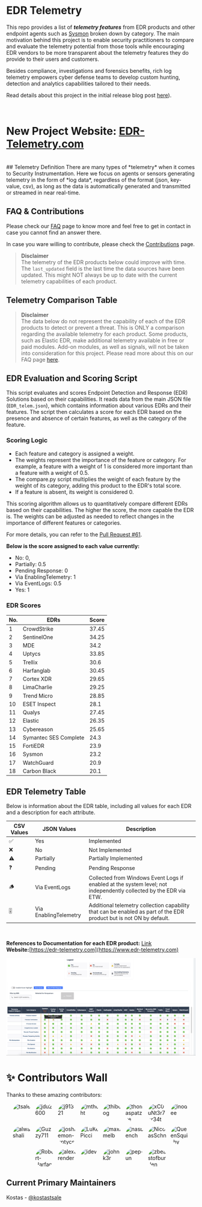 # EDR Telemetry

This repo provides a list of _**telemetry features**_ from EDR products and other endpoint agents such as [Sysmon](https://learn.microsoft.com/en-us/sysinternals/downloads/sysmon) broken down by category. The main motivation behind this project is to enable security practitioners to compare and evaluate the telemetry potential from those tools while encouraging EDR vendors to be more transparent about the telemetry features they do provide to their users and customers.

Besides compliance, investigations and forensics benefits, rich log telemetry empowers cyber defense teams to develop custom hunting, detection and analytics capabilities tailored to their needs.

Read details about this project in the initial release blog post [here](https://detect.fyi/edr-telemetry-project-a-comprehensive-comparison-d5ed1745384b?sk=b5aade1de1afbabf687620a12aa7a581)). 

<br>

# New Project Website: [**EDR-Telemetry.com**](https://www.edr-telemetry.com)
<br>
## Telemetry Definition
There are many types of *telemetry* when it comes to Security Instrumentation. Here we focus on agents or sensors generating telemetry in the form of *log data*, regardless of the format (json, key-value, csv), as long as the data is automatically generated and transmitted or streamed in near real-time.

## FAQ & Contributions

Please check our [FAQ](https://github.com/tsale/EDR-Telemetry/wiki/FAQ) page to know more and feel free to get in contact in case you cannot find an answer there.

In case you ware willing to contribute, please check the [Contributions](https://github.com/tsale/EDR-Telemetry/wiki#contribution-guidelines) page.

>**Disclaimer**\
The telemetry of the EDR products below could improve with time. The `last_updated` field is the last time the data sources have been updated. This might NOT always be up to date with the current telemetry capabilities of each product.
>

Telemetry Comparison Table
-----------------------------------

>**Disclaimer**\
The data below do not represent the capability of each of the EDR products to detect or prevent a threat. This is ONLY a comparison regarding the available telemetry for each product. Some products, such as Elastic EDR, make additional telemetry available in free or paid modules. Add-on modules, as well as signals, will not be taken into consideration for this project. Please read more about this on our FAQ page [here](https://github.com/tsale/EDR-Telemetry/wiki/FAQ#7-what-is-the-scope-of-the-telemetry-comparison-table-for-edr-products).

<be>

## EDR Evaluation and Scoring Script

This script evaluates and scores Endpoint Detection and Response (EDR) Solutions based on their capabilities. It reads data from the main JSON file (`EDR_telem.json`), which contains information about various EDRs and their features. The script then calculates a score for each EDR based on the presence and absence of certain features, as well as the category of the feature.

### Scoring Logic
- Each feature and category is assigned a weight.
- The weights represent the importance of the feature or category. For example, a feature with a weight of 1 is considered more important than a feature with a weight of 0.5.
- The compare.py script multiplies the weight of each feature by the weight of its category, adding this product to the EDR's total score.
- If a feature is absent, its weight is considered 0.

This scoring algorithm allows us to quantitatively compare different EDRs based on their capabilities. The higher the score, the more capable the EDR is. The weights can be adjusted as needed to reflect changes in the importance of different features or categories.

For more details, you can refer to the [Pull Request #61](https://github.com/tsale/EDR-Telemetry/pull/61).

**Below is the score assigned to each value currently:**

- No: 0,
- Partially: 0.5
- Pending Response: 0
- Via EnablingTelemetry: 1
- Via EventLogs: 0.5
- Yes: 1

### EDR Scores

| **No.** | **EDRs**              | **Score** |
|---------|-----------------------|-----------|
| 1       | CrowdStrike                 | 37.45       |
| 2       | SentinelOne                 | 34.25       |
| 3       | MDE                 | 34.2       |
| 4       | Uptycs                 | 33.85       |
| 5       | Trellix                 | 30.6       |
| 6       | Harfanglab                 | 30.45       |
| 7       | Cortex XDR                 | 29.65       |
| 8       | LimaCharlie                 | 29.25       |
| 9       | Trend Micro                 | 28.85       |
| 10       | ESET Inspect                 | 28.1       |
| 11       | Qualys                 | 27.45       |
| 12       | Elastic                 | 26.35       |
| 13       | Cybereason                 | 25.65       |
| 14       | Symantec SES Complete                 | 24.3       |
| 15       | FortiEDR                 | 23.9       |
| 16       | Sysmon                 | 23.2       |
| 17       | WatchGuard                 | 20.9       |
| 18       | Carbon Black                 | 20.1       |


## EDR Telemetry Table
Below is information about the EDR table, including all values for each EDR and a description for each attribute.
<br>

| CSV Values 	| JSON Values               	| Description
|-------	|-----------------------	|-----------------------
| ✅     	| Yes           	        | Implemented
| ❌     	| No       	                | Not Implemented
| ⚠️     	| Partially	                | Partially Implemented
| ❓     	| Pending                	| Pending Response
| 🪵     	| Via EventLogs           	| Collected from Windows Event Logs if enabled at the system level; not independently collected by the EDR via ETW.
| 🎚️     	| Via EnablingTelemetry         	| Additional telemetry collection capability that can be enabled as part of the EDR product but is not ON by default.
<br>

**References to Documentation for each EDR product:** [Link](https://github.com/tsale/EDR-Telemetry/wiki#product-documentation-references) \
**Website:**[https://edr-telemetry.com](https://www.edr-telemetry.com)


![Alt text](./images/edr-telemetry_website_screenshot.png)



# ✨ Contributors Wall

Thanks to these amazing contributors:

<p align="center">
<div style="display: flex; flex-wrap: wrap; justify-content: center; gap: 10px;">

  <a href="https://github.com/tsale" target="_blank" style="text-decoration: none;">
    <img src="https://avatars.githubusercontent.com/u/25332397?v=4" alt="tsale" width="50" height="50" style="border-radius: 50%; display: block; margin: 0;" />
  </a>
  <a href="https://github.com/jdu2600" target="_blank" style="text-decoration: none;">
    <img src="https://avatars.githubusercontent.com/u/53329154?v=4" alt="jdu2600" width="50" height="50" style="border-radius: 50%; display: block; margin: 0;" />
  </a>
  <a href="https://github.com/j91321" target="_blank" style="text-decoration: none;">
    <img src="https://avatars.githubusercontent.com/u/10012872?v=4" alt="j91321" width="50" height="50" style="border-radius: 50%; display: block; margin: 0;" />
  </a>
  <a href="https://github.com/mthcht" target="_blank" style="text-decoration: none;">
    <img src="https://avatars.githubusercontent.com/u/75267080?v=4" alt="mthcht" width="50" height="50" style="border-radius: 50%; display: block; margin: 0;" />
  </a>
  <a href="https://github.com/thiboog" target="_blank" style="text-decoration: none;">
    <img src="https://avatars.githubusercontent.com/u/63599089?v=4" alt="thiboog" width="50" height="50" style="border-radius: 50%; display: block; margin: 0;" />
  </a>
  <a href="https://github.com/thomaspatzke" target="_blank" style="text-decoration: none;">
    <img src="https://avatars.githubusercontent.com/u/1845601?v=4" alt="thomaspatzke" width="50" height="50" style="border-radius: 50%; display: block; margin: 0;" />
  </a>
  <a href="https://github.com/xC0uNt3r7hr34t" target="_blank" style="text-decoration: none;">
    <img src="https://avatars.githubusercontent.com/u/61033168?v=4" alt="xC0uNt3r7hr34t" width="50" height="50" style="border-radius: 50%; display: block; margin: 0;" />
  </a>
  <a href="https://github.com/inodee" target="_blank" style="text-decoration: none;">
    <img src="https://avatars.githubusercontent.com/u/14159692?v=4" alt="inodee" width="50" height="50" style="border-radius: 50%; display: block; margin: 0;" />
  </a>
  <a href="https://github.com/alwashali" target="_blank" style="text-decoration: none;">
    <img src="https://avatars.githubusercontent.com/u/22593441?v=4" alt="alwashali" width="50" height="50" style="border-radius: 50%; display: block; margin: 0;" />
  </a>
  <a href="https://github.com/Guzzy711" target="_blank" style="text-decoration: none;">
    <img src="https://avatars.githubusercontent.com/u/27682662?v=4" alt="Guzzy711" width="50" height="50" style="border-radius: 50%; display: block; margin: 0;" />
  </a>
  <a href="https://github.com/joshlemon-uptycs" target="_blank" style="text-decoration: none;">
    <img src="https://avatars.githubusercontent.com/u/116134008?v=4" alt="joshlemon-uptycs" width="50" height="50" style="border-radius: 50%; display: block; margin: 0;" />
  </a>
  <a href="https://github.com/LuKePicci" target="_blank" style="text-decoration: none;">
    <img src="https://avatars.githubusercontent.com/u/8722358?v=4" alt="LuKePicci" width="50" height="50" style="border-radius: 50%; display: block; margin: 0;" />
  </a>
  <a href="https://github.com/maximelb" target="_blank" style="text-decoration: none;">
    <img src="https://avatars.githubusercontent.com/u/15742543?v=4" alt="maximelb" width="50" height="50" style="border-radius: 50%; display: block; margin: 0;" />
  </a>
  <a href="https://github.com/nasbench" target="_blank" style="text-decoration: none;">
    <img src="https://avatars.githubusercontent.com/u/8741929?v=4" alt="nasbench" width="50" height="50" style="border-radius: 50%; display: block; margin: 0;" />
  </a>
  <a href="https://github.com/NicolasSchn" target="_blank" style="text-decoration: none;">
    <img src="https://avatars.githubusercontent.com/u/33519397?v=4" alt="NicolasSchn" width="50" height="50" style="border-radius: 50%; display: block; margin: 0;" />
  </a>
  <a href="https://github.com/QueenSquishy" target="_blank" style="text-decoration: none;">
    <img src="https://avatars.githubusercontent.com/u/113638057?v=4" alt="QueenSquishy" width="50" height="50" style="border-radius: 50%; display: block; margin: 0;" />
  </a>
  <a href="https://github.com/Robert-HarfangLab" target="_blank" style="text-decoration: none;">
    <img src="https://avatars.githubusercontent.com/u/157394511?v=4" alt="Robert-HarfangLab" width="50" height="50" style="border-radius: 50%; display: block; margin: 0;" />
  </a>
  <a href="https://github.com/alextrender" target="_blank" style="text-decoration: none;">
    <img src="https://avatars.githubusercontent.com/u/60626919?v=4" alt="alextrender" width="50" height="50" style="border-radius: 50%; display: block; margin: 0;" />
  </a>
  <a href="https://github.com/idev" target="_blank" style="text-decoration: none;">
    <img src="https://avatars.githubusercontent.com/u/76164?v=4" alt="idev" width="50" height="50" style="border-radius: 50%; display: block; margin: 0;" />
  </a>
  <a href="https://github.com/johnk3r" target="_blank" style="text-decoration: none;">
    <img src="https://avatars.githubusercontent.com/u/6247648?v=4" alt="johnk3r" width="50" height="50" style="border-radius: 50%; display: block; margin: 0;" />
  </a>
  <a href="https://github.com/pep-un" target="_blank" style="text-decoration: none;">
    <img src="https://avatars.githubusercontent.com/u/8629097?v=4" alt="pep-un" width="50" height="50" style="border-radius: 50%; display: block; margin: 0;" />
  </a>
  <a href="https://github.com/zbeastofburden" target="_blank" style="text-decoration: none;">
    <img src="https://avatars.githubusercontent.com/u/106751557?v=4" alt="zbeastofburden" width="50" height="50" style="border-radius: 50%; display: block; margin: 0;" />
  </a>
</div>
</p>

## Current Primary Maintainers
Kostas - [@kostastsale](https://twitter.com/Kostastsale)
